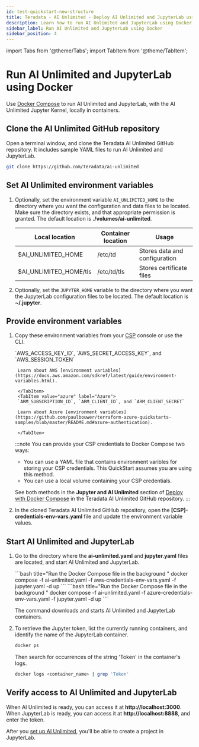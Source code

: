 ```yaml
---
id: test-quickstart-new-structure
title: Teradata - AI Unlimited - Deploy AI Unlimited and JupyterLab using Docker
description: Learn how to run AI Unlimited and JupyterLab using Docker.
sidebar_label: Run AI Unlimited and JupyterLab using Docker 
sidebar_position: 4
---
```


import Tabs from '@theme/Tabs';
import TabItem from '@theme/TabItem';

# Run AI Unlimited and JupyterLab using Docker

Use [Docker Compose](https://docs.docker.com/compose/) to run AI Unlimited and JupyterLab, with the AI Unlimited Jupyter Kernel, locally in containers. 

## Clone the AI Unlimited GitHub repository

Open a terminal window, and clone the Teradata AI Unlimited GitHub repository. It includes sample YAML files to run AI Unlimited and JupyterLab.

``` bash
git clone https://github.com/Teradata/ai-unlimited
```
## Set AI Unlimited environment variables

1. Optionally, set the environment variable `AI_UNLIMITED_HOME` to the directory where you want the configuration and data files to be located. Make sure the directory exists, and that appropriate permission is granted. The default location is **./volumes/ai-unlimited**.

    | **Local location** | **Container location** | **Usage** |
    |----------------|--------------------|-------|
    | $AI_UNLIMITED_HOME | /etc/td | Stores data and configuration |
    | $AI_UNLIMITED_HOME/tls | /etc/td/tls | Stores certificate files |

2. Optionally, set the `JUPYTER_HOME` variable to the directory where you want the JupyterLab configuration files to be located. The default location is **~/.jupyter**.

## Provide environment variables

1. Copy these environment variables from your [CSP](/docs/glossary.md#glo-csp) console or use the CLI. 

	<Tabs>
		<TabItem value="aws" label="AWS" default>
		`AWS_ACCESS_KEY_ID`, `AWS_SECRET_ACCESS_KEY`, and `AWS_SESSION_TOKEN`

		Learn about AWS [environment variables](https://docs.aws.amazon.com/sdkref/latest/guide/environment-variables.html).
  
		</TabItem>
		<TabItem value="azure" label="Azure">
		`ARM_SUBSCRIPTION_ID`, `ARM_CLIENT_ID`, and `ARM_CLIENT_SECRET`

		Learn about Azure [environment variables](https://github.com/paulbouwer/terraform-azure-quickstarts-samples/blob/master/README.md#azure-authentication).
  
		</TabItem>
	</Tabs>

	:::note 
	You can provide your CSP credentials to Docker Compose two ways:
	- You can use a YAML file that contains environment varibles for storing your CSP credentials. This QuickStart assumes you are using this method.
	- You can use a local volume containing your CSP credentials. 
	
	See both methods in the **Jupyter and AI Unlimited** section of [Deploy with Docker Compose](https://github.com/Teradata/ai-unlimited/blob/develop/deployments/docker/README.md) in the Teradata AI Unlimited GitHub repository.
	:::

2. In the cloned Teradata AI Unlimited GitHub repository, open the **[CSP]-credentials-env-vars.yaml** file and update the environment variable values.

## Start AI Unlimited and JupyterLab

1. Go to the directory where the **ai-unlimited.yaml** and **jupyter.yaml** files are located, and start AI Unlimited and JupyterLab.

	<Tabs>
		<TabItem value="aws" label="AWS" default>
		```bash title="Run the Docker Compose file in the background "
		docker compose -f ai-unlimited.yaml -f aws-credentials-env-vars.yaml -f jupyter.yaml -d up 
		```
		</TabItem>
		<TabItem value="azure" label="Azure">
		```bash title="Run the Docker Compose file in the background "
		docker compose -f ai-unlimited.yaml -f azure-credentials-env-vars.yaml -f jupyter.yaml -d up
		```
		</TabItem>
	</Tabs>
	
	The command downloads and starts AI Unlimited and JupyterLab containers.

2. To retrieve the Jupyter token, list the currently running containers, and identify the name of the JupyterLab container.

	```bash
	docker ps 
	```
	Then search for occurrences of the string 'Token' in the container's logs.

	```bash
	docker logs <container_name> | grep 'Token'
	```

## Verify access to AI Unlimited and JupyterLab

When AI Unlimited is ready, you can access it at **http://localhost:3000**. When JupyterLab is ready, you can access it at **http://localhost:8888**, and enter the token. 

After you [set up AI Unlimited](/docs/install-ai-unlimited/quickstart/setup-ai-unlimited.md), you'll be able to create a project in JupyterLab. 

